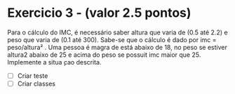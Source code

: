 # Exercicio 3 - (valor 2.5 pontos)

Para o cálculo do IMC, é necessário saber altura que varia de (0.5 até 2.2) e peso que varia de (0.1 até 300).
Sabe-se que o cálculo é dado por imc = peso/altura² . Uma pessoa é magra de está abaixo de 18, no peso se estiver altura2
abaixo de 25 e acima do peso se possuit imc maior que 25. Implemente a situa ̧cao descrita.

- [ ] Criar teste
- [ ] Criar classes